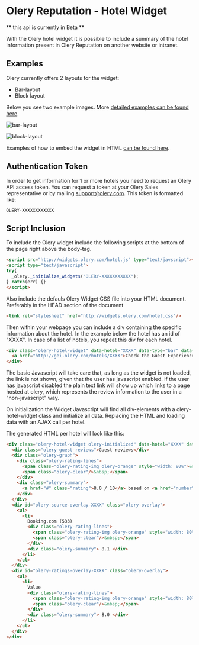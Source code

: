 Olery Reputation - Hotel Widget
===============================

** this api is currently in Beta **

With the Olery hotel widget it is possible to include a summary of the hotel information present in Olery Reputation on another website or intranet.

Examples
--------

Olery currently offers 2 layouts for the widget:

* Bar-layout
* Block layout

Below you see two example images. More [detailed examples can be found here](https://github.com/olery/reputation-api/blob/master/images/hotel-widget).

![bar-layout](https://raw.github.com/olery/reputation-api/master/images/hotel-widget/bar-1.png)

![block-layout](https://raw.github.com/olery/reputation-api/master/images/hotel-widget/block-1.png)

Examples of how to embed the widget in HTML [can be found here](https://github.com/olery/reputation-api/blob/master/examples/hotel-widget).

Authentication Token
--------------------

In order to get information for 1 or more hotels you need to request an Olery API access token. You can request a token at your Olery Sales representative or by mailing support@olery.com. This token is formatted like:

    OLERY-XXXXXXXXXXXX

Script Inclusion
----------------

To include the Olery widget include the following scripts at the bottom of the page right above the body-tag.

```html
<script src="http://widgets.olery.com/hotel.js" type="text/javscript"></script>
<script type="text/javascript">
try{
  _olery._initialize_widgets("OLERY-XXXXXXXXXXX");
} catch(err) {}
</script>
```

Also include the defauls Olery Widget CSS file into your HTML document. Preferably in the HEAD section of the document

```html
<link rel="stylesheet" href="http://widgets.olery.com/hotel.css"/>
```

Then within your webpage you can include a div containing the specific information about the hotel. In the example below the hotel has an id of "XXXX". In case of a list of hotels, you repeat this div for each hotel.

```html
<div class="olery-hotel-widget" data-hotel="XXXX" data-type="bar" data-locale="en">
  <a href="http://gei.olery.com/hotels/XXXX">Check the Guest Experience of this Hotel</a>
</div>
```

The basic Javascript will take care that, as long as the widget is not loaded, the link is not shown, given that the user has javascript enabled. If the user has javascript disabled the plain text link will show up which links to a page hosted at olery, which represents the review information to the user in a "non-javascript" way.

On initialization the Widget Javascript will find all div-elements with a olery-hotel-widget class and initialize all data. Replacing the HTML and loading data with an AJAX call per hotel.

The generated HTML per hotel will look like this:

```html
<div class="olery-hotel-widget olery-initialized" data-hotel="XXXX" data-type="bar" data-locale="nl">
  <div class="olery-guest-reviews">Guest reviews</div>
  <div class="olery-graph">
    <div class="olery-rating-lines">
      <span class="olery-rating-img olery-orange" style="width: 80%">&nbsp;</span>
      <span class="olery-clear"/>&nbsp;</span>
    </div>
    <div class="olery-summary">
      <a href="#" class="rating">8.0 / 10</a> based on <a href="number"> 616 </a> reviews
    </div>
  </div>
  <div id="olery-source-overlay-XXXX" class="olery-overlay">
    <ul>
      <li>
        Booking.com (533)
        <div class="olery-rating-lines">
          <span class="olery-rating-img olery-orange" style="width: 80%">&nbsp;</span>
          <span class="olery-clear"/>&nbsp;</span>
        </div>
        <div class="olery-summary"> 8.1 </div>
      </li>
    </ul>
  </div>
  <div id="olery-ratings-overlay-XXXX" class="olery-overlay">
    <ul>
      <li>
        Value
        <div class="olery-rating-lines">
          <span class="olery-rating-img olery-orange" style="width: 80%">&nbsp;</span>
          <span class="olery-clear"/>&nbsp;</span>
        </div>
        <div class="olery-summary"> 8.0 </div>
      </li>
    </ul>
  </div>
</div>
```
